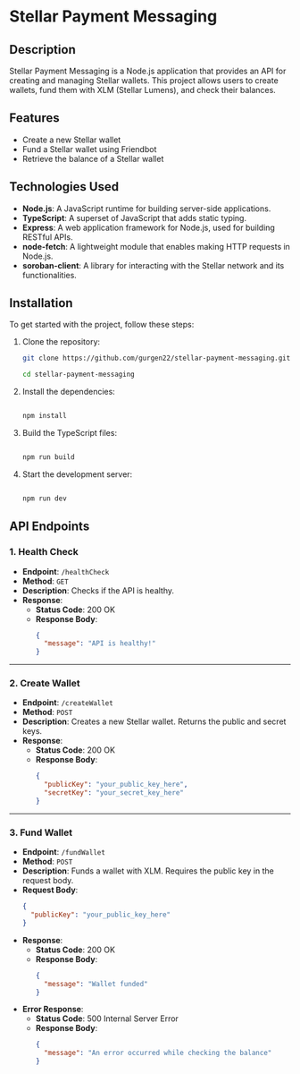 # Stellar Payment Messaging

## Description

Stellar Payment Messaging is a Node.js application that provides an API for creating and managing Stellar wallets. This project allows users to create wallets, fund them with XLM (Stellar Lumens), and check their balances.

## Features

- Create a new Stellar wallet
- Fund a Stellar wallet using Friendbot
- Retrieve the balance of a Stellar wallet

## Technologies Used

- **Node.js**: A JavaScript runtime for building server-side applications.
- **TypeScript**: A superset of JavaScript that adds static typing.
- **Express**: A web application framework for Node.js, used for building RESTful APIs.
- **node-fetch**: A lightweight module that enables making HTTP requests in Node.js.
- **soroban-client**: A library for interacting with the Stellar network and its functionalities.

## Installation

To get started with the project, follow these steps:

1. Clone the repository:
   ```bash
   git clone https://github.com/gurgen22/stellar-payment-messaging.git
   ```

   ```bash
   cd stellar-payment-messaging
   ```

2. Install the dependencies:
   ```bash

   npm install

3. Build the TypeScript files:
   ```bash

   npm run build

4. Start the development server:
   ```bash

   npm run dev
   ```


## API Endpoints

### 1. Health Check

- **Endpoint**: `/healthCheck`
- **Method**: `GET`
- **Description**: Checks if the API is healthy.
- **Response**:
  - **Status Code**: 200 OK
  - **Response Body**:
    ```json
    {
      "message": "API is healthy!"
    }
    ```

---

### 2. Create Wallet

- **Endpoint**: `/createWallet`
- **Method**: `POST`
- **Description**: Creates a new Stellar wallet. Returns the public and secret keys.
- **Response**:
  - **Status Code**: 200 OK
  - **Response Body**:
    ```json
    {
      "publicKey": "your_public_key_here",
      "secretKey": "your_secret_key_here"
    }
    ```

---

### 3. Fund Wallet

- **Endpoint**: `/fundWallet`
- **Method**: `POST`
- **Description**: Funds a wallet with XLM. Requires the public key in the request body.
- **Request Body**:
    ```json
    {
      "publicKey": "your_public_key_here"
    }
    ```
- **Response**:
  - **Status Code**: 200 OK
  - **Response Body**:
    ```json
    {
      "message": "Wallet funded"
    }
    ```
- **Error Response**:
  - **Status Code**: 500 Internal Server Error
  - **Response Body**:
    ```json
    {
      "message": "An error occurred while checking the balance"
    }
    ```

